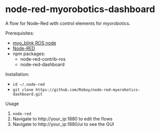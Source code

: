 # node-red-myorobotics-dashboard
A flow for Node-Red with control elements for myorobotics. 

Prerequisites:
- [myo_blink ROS node](https://github.com/Roboy/myo_blink/tree/missxa/NSTarm)
- [Node-RED](https://nodered.org/docs/getting-started/installation)
- npm packages:
  - node-red-contrib-ros
  - node-red-dashboard

Installation:
- `cd ~/.node-red`
- `git clone https://github.com/Roboy/node-red-myorobotics-dashboard.git`

Usage
1. `node-red`
2. Navigate to http://your_ip:1880 to edit the flows
3. Navigate to http://your_ip:1880/ui to see the GUI
